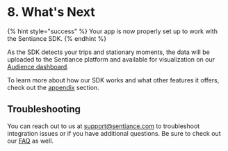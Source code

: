 # 8. What's Next

{% hint style="success" %}
Your app is now properly set up to work with the Sentiance SDK.
{% endhint %}

As the SDK detects your trips and stationary moments, the data will be uploaded to the Sentiance platform and available for visualization on our [Audience dashboard](https://audience.sentiance.com/dashboard).

To learn more about how our SDK works and what other features it offers, check out the [appendix](../../appendix/) section.

## Troubleshooting

You can reach out to us at support@sentiance.com to troubleshoot integration issues or if you have additional questions. Be sure to check out our [FAQ](../../faq/) as well.


